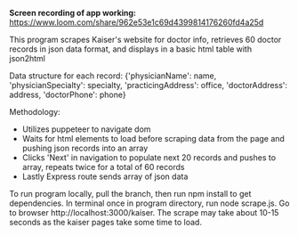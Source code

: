 <b>Screen recording of app working:</b> https://www.loom.com/share/962e53e1c69d4399814176260fd4a25d 

This program scrapes Kaiser's website for doctor info, retrieves 60 doctor records in json data format, and displays in a basic html table with json2html

Data structure for each record:
{'physicianName': name,
'physicianSpecialty': specialty,
'practicingAddress': office,
'doctorAddress': address,
'doctorPhone': phone}

Methodology:

<ul>
<li>Utilizes puppeteer to navigate dom
<li>Waits for html elements to load before scraping data from the page and pushing json records into an array
<li>Clicks 'Next' in navigation to populate next 20 records and pushes to array, repeats twice for a total of 60 records
<li>Lastly Express route sends array of json data
</ul>

To run program locally, pull the branch, then run npm install to get dependencies. In terminal once in program directory, run node scrape.js. Go to browser http://localhost:3000/kaiser. The scrape may take about 10-15 seconds as the kaiser pages take some time to load.
